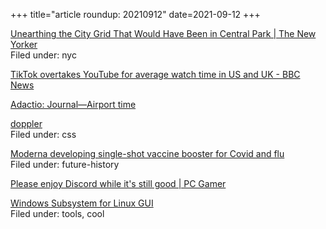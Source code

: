 +++
title="article roundup: 20210912"
date=2021-09-12
+++

[Unearthing the City Grid That Would Have Been in Central Park | The New Yorker](https://www.newyorker.com/news/news-desk/unearthing-the-city-grid-that-would-have-been-in-central-park)  
Filed under: nyc

[TikTok overtakes YouTube for average watch time in US and UK - BBC News](https://www.bbc.com/news/technology-58464745)  

[Adactio: Journal—Airport time](https://adactio.com/journal/18421)  

[doppler](https://hihayk.github.io/doppler/)  
Filed under: css

[Moderna developing single-shot vaccine booster for Covid and flu](https://www.cnbc.com/2021/09/09/moderna-says-its-developing-a-single-vaccine-for-covid-and-flu-boosters-shares-gain.html)  
Filed under: future-history

[Please enjoy Discord while it's still good | PC Gamer](https://www.pcgamer.com/please-enjoy-discord-while-its-still-good/)  

[Windows Subsystem for Linux GUI](https://github.com/microsoft/wslg)  
Filed under: tools, cool

